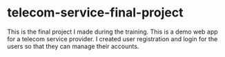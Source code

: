 # telecom-service-final-project
This is the final project I made during the training. This is a demo web app for a telecom service provider. I created user registration and login for the users so that they can manage their accounts.
